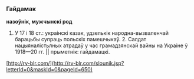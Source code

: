 ### Гайдамак
**назоўнік, мужчынскі род**

1. У 17 і 18 ст.: украінскі казак, удзелькік народна-вызваленчай барацьбы супраць польскіх памешчыкаў. 2. Салдат нацыяналістьлных атрадаў у час грамадзянскай вайны на Украіне ў 1918—20 гг. || прыметнік: гайдамацкі.

<a rel="author">[http://rv-blr.com/](http://rv-blr.com/slounik.jsp?letterId=0&maskId=0&pageId=650)</a>
